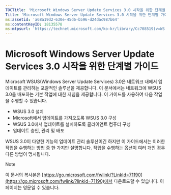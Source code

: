 ```yaml
---
TOCTitle: 'Microsoft Windows Server Update Services 3.0 시작을 위한 단계별 가이드'
Title: 'Microsoft Windows Server Update Services 3.0 시작을 위한 단계별 가이드'
ms:assetid: 'a68a19d2-630e-45d6-b596-d24dac987b64'
ms:contentKeyID: 18135578
ms:mtpsurl: 'https://technet.microsoft.com/ko-kr/library/Cc708519(v=WS.10)'
---
```


Microsoft Windows Server Update Services 3.0 시작을 위한 단계별 가이드
======================================================================

Microsoft WSUS(Windows Server Update Services) 3.0은 네트워크 내에서 업데이트를 관리하는 포괄적인 솔루션을 제공합니다. 이 문서에서는 네트워크에 WSUS 3.0을 배포하는 기본 작업에 대한 지침을 제공합니다. 이 가이드를 사용하여 다음 작업을 수행할 수 있습니다.

-   WSUS 3.0 설치
-   Microsoft에서 업데이트를 가져오도록 WSUS 3.0 구성
-   WSUS 3.0에서 업데이트를 설치하도록 클라이언트 컴퓨터 구성
-   업데이트 승인, 관리 및 배포

WSUS 3.0이 다양한 기능의 업데이트 관리 솔루션이긴 하지만 이 가이드에서는 이러한 작업을 수행하는 방법 중 한 가지만 설명합니다. 작업을 수행하는 옵션이 여러 개인 경우 다른 방법이 명시됩니다.

> [!Note]  
> 이 문서의 복사본은 [https://go.microsoft.com/fwlink/?LinkId=71190](https://go.microsoft.com/fwlink/?linkid=71190)에서 다운로드할 수 있습니다. 이 페이지는 영문일 수 있습니다.  
